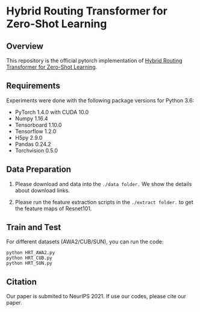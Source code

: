 # Hybrid Routing Transformer for Zero-Shot Learning

## Overview
This repository is the official pytorch implementation of [Hybrid Routing Transformer for Zero-Shot Learning](https://openreview.net/pdf?id=d0tLN-TCcas).  

## Requirements


Experiments were done with the following package versions for Python 3.6:

- PyTorch 1.4.0 with CUDA 10.0
- Numpy 1.16.4
- Tensorboard 1.10.0
- Tensorflow 1.2.0
- H5py 2.9.0
- Pandas 0.24.2
- Torchvision 0.5.0



## Data Preparation

1. Please download and data into the `./data folder.` We show the details about download links.  

2. Please run the feature extraction scripts in the `./extract folder.` to get the feature maps of Resnet101.

## Train and Test

For different datasets (AWA2/CUB/SUN), you can run the code:

```
python HRT_AWA2.py 
python HRT_CUB.py 
python HRT_SUN.py

``` 

## Citation
Our paper is submited to NeurIPS 2021. If use our codes, please cite our paper.


